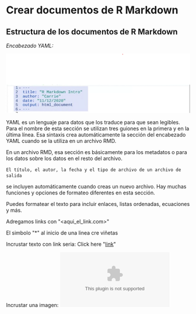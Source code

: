 # Crear documentos de R Markdown

## Estructura de los documentos de R Markdown

*Encabezado YAML:*

![Alt text](image.png)

YAML es un lenguaje para datos que los traduce para que sean legibles. Para el nombre de esta sección se utilizan tres
guiones en la primera y en la última línea. Esa sintaxis crea automáticamente la sección del encabezado YAML cuando se la
utiliza en un archivo RMD.

En un archivo RMD, esa sección es básicamente para los metadatos o para los datos sobre los datos en el resto del archivo.

    El título, el autor, la fecha y el tipo de archivo de un archivo de salida

se incluyen automáticamente cuando creas un nuevo archivo. Hay muchas funciones y opciones de formateo diferentes en esta
sección.

Puedes formatear el texto para incluir enlaces, listas ordenadas, ecuaciones y más.

Adregamos links con "<aqui_el_link.com>"

El simbolo "*" al inicio de una linea cre viñetas

Incrustar texto con link seria: Click here "[link](aqui_el_link.com)"

Incrustar una imagen: ![texto_descriptivo](url_img.com)
